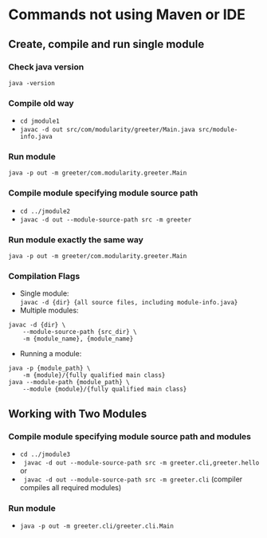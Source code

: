# Commands not using Maven or IDE

## Create, compile and run single module

### Check java version
`java -version`

### Compile old way
* `cd jmodule1`
* `javac -d out src/com/modularity/greeter/Main.java src/module-info.java`

### Run module
`java -p out -m greeter/com.modularity.greeter.Main`

### Compile module specifying module source path
* `cd ../jmodule2`
* `javac -d out --module-source-path src -m greeter`

### Run module exactly the same way
`java -p out -m greeter/com.modularity.greeter.Main`

### Compilation Flags
* Single module:  
`javac -d {dir} {all source files, including module-info.java}`
* Multiple modules:
```
javac -d {dir} \
    --module-source-path {src_dir} \
    -m {module_name}, {module_name}
```
* Running a module:
```
java -p {module_path} \
    -m {module}/{fully qualified main class}
java --module-path {module_path} \
    --module {module}/{fully qualified main class}
```

## Working with Two Modules

### Compile module specifying module source path and modules
* `cd ../jmodule3`
* ` javac -d out --module-source-path src -m greeter.cli,greeter.hello`  
or
* ` javac -d out --module-source-path src -m greeter.cli`   (compiler compiles all required modules)

### Run module
* `java -p out -m greeter.cli/greeter.cli.Main`


